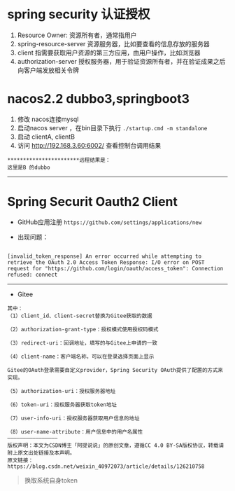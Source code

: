 # spring security 认证授权
1. Resource Owner: 资源所有者，通常指用户
2. spring-resource-server 资源服务器，比如要查看的信息存放的服务器
3. client 指需要获取用户资源的第三方应用，由用户操作，比如浏览器
2. authorization-server 授权服务器，用于验证资源所有者，并在验证成果之后向客户端发放相关令牌

# nacos2.2 dubbo3,springboot3
1. 修改 nacos连接mysql 
2. 启动nacos server ，在bin目录下执行 `./startup.cmd -m standalone`
2. 启动 clientA, clientB
3. 访问 http://192.168.3.60:6002/  查看控制台调用结果
~~~
***********************远程结果是：
这里是B 的dubbo

~~~



--------------
# Spring Securit Oauth2 Client
- GitHub应用注册 `https://github.com/settings/applications/new`

- 出现问题： 
~~~

[invalid_token_response] An error occurred while attempting to retrieve the OAuth 2.0 Access Token Response: I/O error on POST request for "https://github.com/login/oauth/access_token": Connection refused: connect
~~~
----------------------
- Gitee
~~~
其中：
（1）client_id、client-secret替换为Gitee获取的数据

（2）authorization-grant-type：授权模式使用授权码模式

（3）redirect-uri：回调地址，填写的与Gitee上申请的一致

（4）client-name：客户端名称，可以在登录选择页面上显示

Gitee的OAuth登录需要自定义provider，Spring Security OAuth提供了配置的方式来实现。

（5）authorization-uri：授权服务器地址

（6）token-uri：授权服务器获取token地址

（7）user-info-uri：授权服务器获取用户信息的地址

（8）user-name-attribute：用户信息中的用户名属性
————————————————
版权声明：本文为CSDN博主「阿提说说」的原创文章，遵循CC 4.0 BY-SA版权协议，转载请附上原文出处链接及本声明。
原文链接：https://blog.csdn.net/weixin_40972073/article/details/126210758
~~~

> 换取系统自身token